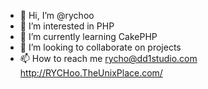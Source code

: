 - 👋 Hi, I’m @rychoo
- 👀 I’m interested in PHP
- 🌱 I’m currently learning CakePHP
- 💞️ I’m looking to collaborate on projects
- 📫 How to reach me rycho@dd1studio.com
http://RYCHoo.TheUnixPlace.com/
<!---
rychoo/rychoo is a ✨ special ✨ repository because its `README.md` (this file) appears on your GitHub profile.
You can click the Preview link to take a look at your changes.
--->
